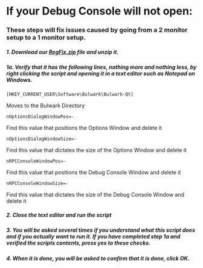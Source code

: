 # If your Debug Console will not open:

### These steps will fix issues caused by going from a 2 monitor setup to a 1 monitor setup.

##### 1. Download our [RegFix.zip](https://kb.bulwarkcrypto.com/assets/Downloads/RegFix.zip) file and unzip it.

#####   1a. Verify that it has the following lines, nothing more and nothing less, by right clicking the script and opening it in a text editor such as Notepad on Windows.

```[HKEY_CURRENT_USER\Software\Bulwark\Bulwark-Qt]```  

Moves to the Bulwark Directory

`nOptionsDialogWindowPos=-`  

Find this value that positions the Options Window and delete it

`nOptionsDialogWindowSize=-`  

Find this value that dictates the size of the Options Window and delete it

`nRPCConsoleWindowPos=-`  

Find this value that positions the Debug Console Window and delete it

`nRPCConsoleWindowSize=-` 

Find this value that dictates the size of the Debug Console Window and delete it

##### 2. Close the text editor and run the script

##### 3. You will be asked several times if you understand what this script does and if you actually want to run it. If you have completed step 1a and verified the scripts contents, press yes to these checks.

##### 4. When it is done, you will be asked to confirm that it is done, click OK.
